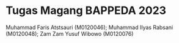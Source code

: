 # Tugas Magang BAPPEDA 2023
Muhammad Faris Atstsauri (M0120046);
Muhammad Ilyas Rabsani (M0120048);
Zam Zam Yusuf Wibowo (M0120076)
